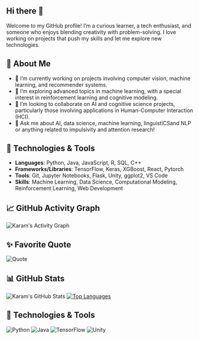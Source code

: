## Hi there 👋

Welcome to my GitHub profile! I’m a curious learner, a tech enthusiast, and someone who enjoys blending creativity with problem-solving. I love working on projects that push my skills and let me explore new technologies.

## 🚀 About Me

- 🔭 I’m currently working on projects involving computer vision, machine learning, and recommender systems.
- 🌱 I’m exploring advanced topics in machine learning, with a special interest in reinforcement learning and cognitive modeling.
- 👯 I’m looking to collaborate on AI and cognitive science projects, particularly those involving applications in Human-Computer Interaction (HCI).
- 💬 Ask me about AI, data science, machine learning, linguistICSand NLP or anything related to impulsivity and attention research!


## 🔧 Technologies & Tools

- **Languages**: Python, Java, JavaScript, R, SQL, C++
- **Frameworks/Libraries**: TensorFlow, Keras, XGBoost, React, Pytorch
- **Tools**: Git, Jupyter Notebooks, Flask, Unity, ggplot2, VS Code
- **Skills**: Machine Learning, Data Science, Computational Modeling, Reinforcement Learning, Web Development

 ## 📈 GitHub Activity Graph

![Karam's Activity Graph](https://github-readme-activity-graph.vercel.app/graph?username=zaatarwjebne&theme=dracula)

## ✨ Favorite Quote

![Quote](https://github-readme-quotes.herokuapp.com/quote?theme=dracula&animation=default&layout=default&font=default)

## 📊 GitHub Stats

![Karam's GitHub Stats](https://github-readme-stats.vercel.app/api?username=zaatarwjebne&show_icons=true&theme=dracula)
[![Top Languages](https://github-readme-stats.vercel.app/api/top-langs/?username=zaatarwjebne&layout=compact&theme=dracula)](https://github.com/anuraghazra/github-readme-stats)

## 🔧 Technologies & Tools

![Python](https://img.shields.io/badge/-Python-3776AB?logo=python&logoColor=white&style=flat)
![Java](https://img.shields.io/badge/-Java-007396?logo=java&logoColor=white&style=flat)
![TensorFlow](https://img.shields.io/badge/-TensorFlow-FF6F00?logo=tensorflow&logoColor=white&style=flat)
![Unity](https://img.shields.io/badge/-Unity-000000?logo=unity&logoColor=white&style=flat)
<!-- Add more badges for tools you use -->


